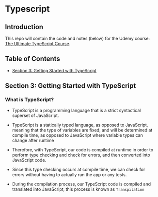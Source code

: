 # Typescript

## Introduction

This repo will contain the code and notes (below) for the Udemy course: [The Ultimate TypeScript Course](https://codewithmosh.com/courses/enrolled/1779784).

## Table of Contents

- [Section 3: Getting Started with TypeScript](#section-3-getting-started-with-typescript)

## Section 3: Getting Started with TypeScript

### What is TypeScript?

- TypeScript is a programming language that is a strict syntactical superset of JavaScript.
- TypeScript is a statically typed language, as opposed to JavaScript, meaning that the type of variables are fixed, and will be determined at compile time, as opposed to JavaScript where variable types can change after runtime
- Therefore, with TypeScript, our code is compiled at runtime in order to perform type checking and check for errors, and then converted into JavaScript code.
- Since this type checking occurs at compile time, we can check for errors without having to actually run the app or any tests.

- During the compilation process, our TypeScript code is compiled and translated into JavaScript, this process is known as `Transpilation`
